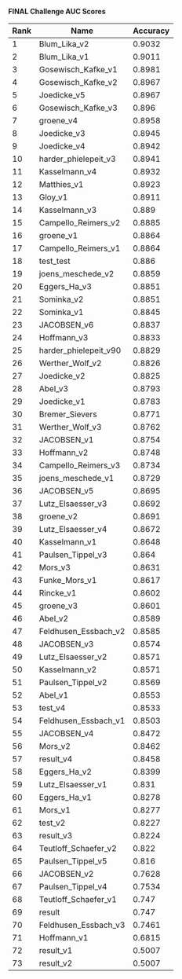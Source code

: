 **FINAL Challenge AUC Scores**


|Rank|Name|Accuracy|
|----|-----|---|
|1|Blum_Lika_v2|0.9032| 
|2|Blum_Lika_v1|0.9011| 
|3|Gosewisch_Kafke_v1|0.8981| 
|4|Gosewisch_Kafke_v2|0.8967| 
|5|Joedicke_v5|0.8967| 
|6|Gosewisch_Kafke_v3|0.896| 
|7|groene_v4|0.8958| 
|8|Joedicke_v3|0.8945| 
|9|Joedicke_v4|0.8942| 
|10|harder_phielepeit_v3|0.8941| 
|11|Kasselmann_v4|0.8932| 
|12|Matthies_v1|0.8923| 
|13|Gloy_v1|0.8911| 
|14|Kasselmann_v3|0.889| 
|15|Campello_Reimers_v2|0.8885| 
|16|groene_v1|0.8864| 
|17|Campello_Reimers_v1|0.8864| 
|18|test_test|0.886| 
|19|joens_meschede_v2|0.8859| 
|20|Eggers_Ha_v3|0.8851| 
|21|Sominka_v2|0.8851| 
|22|Sominka_v1|0.8845| 
|23|JACOBSEN_v6|0.8837| 
|24|Hoffmann_v3|0.8833| 
|25|harder_phielepeit_v90|0.8829| 
|26|Werther_Wolf_v2|0.8826| 
|27|Joedicke_v2|0.8825| 
|28|Abel_v3|0.8793| 
|29|Joedicke_v1|0.8783| 
|30|Bremer_Sievers|0.8771| 
|31|Werther_Wolf_v3|0.8762| 
|32|JACOBSEN_v1|0.8754| 
|33|Hoffmann_v2|0.8748| 
|34|Campello_Reimers_v3|0.8734| 
|35|joens_meschede_v1|0.8729| 
|36|JACOBSEN_v5|0.8695| 
|37|Lutz_Elsaesser_v3|0.8692| 
|38|groene_v2|0.8691| 
|39|Lutz_Elsaesser_v4|0.8672| 
|40|Kasselmann_v1|0.8648| 
|41|Paulsen_Tippel_v3|0.864| 
|42|Mors_v3|0.8631| 
|43|Funke_Mors_v1|0.8617| 
|44|Rincke_v1|0.8602| 
|45|groene_v3|0.8601| 
|46|Abel_v2|0.8589| 
|47|Feldhusen_Essbach_v2|0.8585| 
|48|JACOBSEN_v3|0.8574| 
|49|Lutz_Elsaesser_v2|0.8571| 
|50|Kasselmann_v2|0.8571| 
|51|Paulsen_Tippel_v2|0.8569| 
|52|Abel_v1|0.8553| 
|53|test_v4|0.8533| 
|54|Feldhusen_Essbach_v1|0.8503| 
|55|JACOBSEN_v4|0.8472| 
|56|Mors_v2|0.8462| 
|57|result_v4|0.8458| 
|58|Eggers_Ha_v2|0.8399| 
|59|Lutz_Elsaesser_v1|0.831| 
|60|Eggers_Ha_v1|0.8278| 
|61|Mors_v1|0.8277| 
|62|test_v2|0.8227| 
|63|result_v3|0.8224| 
|64|Teutloff_Schaefer_v2|0.822| 
|65|Paulsen_Tippel_v5|0.816| 
|66|JACOBSEN_v2|0.7628| 
|67|Paulsen_Tippel_v4|0.7534| 
|68|Teutloff_Schaefer_v1|0.747| 
|69|result|0.747| 
|70|Feldhusen_Essbach_v3|0.7461| 
|71|Hoffmann_v1|0.6815| 
|72|result_v1|0.5007| 
|73|result_v2|0.5007| 
